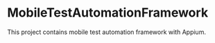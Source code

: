 # MobileTestAutomationFramework
This project contains mobile test automation framework with Appium.
